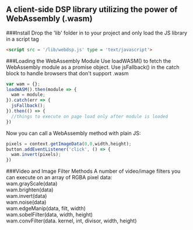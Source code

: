 
## A client-side DSP library utilizing the power of WebAssembly (.wasm)

###Install
Drop the 'lib' folder in to your project and only load the JS  library in a script tag
```html
<script src = '/lib/webdsp.js' type = 'text/javascript'>
```

###Loading the WebAssembly Module
Use loadWASM() to fetch the WebAssembly module as a promise object.
Use jsFallback() in the catch block to handle browsers that don't support .wasm
```javascript
var wam = {};
loadWASM().then(module => {
  wam = module;
}).catch(err => {
  jsFallback();
}).then(() => {
  //things to execute on page load only after module is loaded
})
```

Now you can call a WebAssembly method with plain JS:
```javascript
pixels = context.getImageData(0,0,width,height);
button.addEventListener('click', () => {
  wam.invert(pixels);
})
```
###Video and Image Filter Methods
A number of video/image filters you can execute on an array of RGBA pixel data: <br>
wam.grayScale(data) <br>
wam.brighten(data) <br>
wam.invert(data) <br>
wam.noise(data) <br>
wam.edgeManip(data, filt, width) <br>
wam.sobelFilter(data, width, height) <br>
wam.convFilter(data. kernel, int, divisor, width, height)
